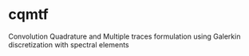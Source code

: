 # cqmtf
Convolution Quadrature and Multiple traces formulation using Galerkin discretization with spectral elements
